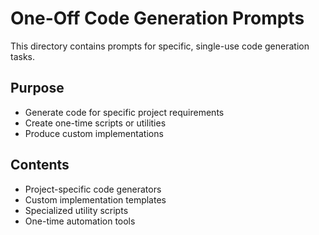 # One-Off Code Generation Prompts

This directory contains prompts for specific, single-use code generation tasks.

## Purpose
- Generate code for specific project requirements
- Create one-time scripts or utilities
- Produce custom implementations

## Contents
- Project-specific code generators
- Custom implementation templates
- Specialized utility scripts
- One-time automation tools

